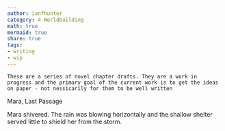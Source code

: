 ```yaml
---
author: ianfhunter
category: 4 Worldbuilding
math: true
mermaid: true
share: true
tags:
- writing
- wip
---
```


```ad-note
These are a series of novel chapter drafts. They are a work in progress and the primary goal of the current work is to get the ideas on paper - not nessicarily for them to be well written 
```
Mara, Last Passage

Mara shivered. The rain was blowing horizontally and the shallow shelter served little to shield her from the storm.